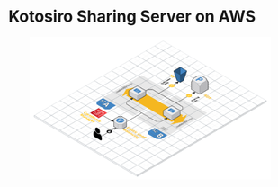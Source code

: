 Kotosiro Sharing Server on AWS
==============================

<p align="center">
  <img src="images/architecture.png" width="85%"/>
</p>
